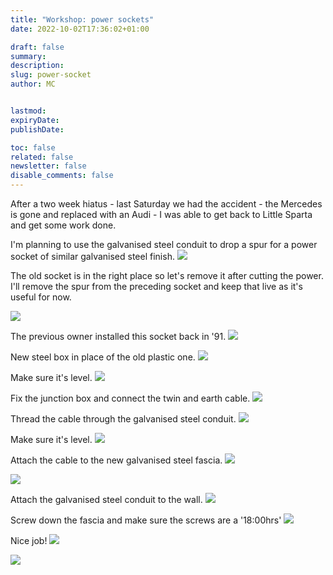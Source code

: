 ```yaml
---
title: "Workshop: power sockets"
date: 2022-10-02T17:36:02+01:00

draft: false
summary:
description:
slug: power-socket
author: MC


lastmod:
expiryDate:
publishDate:

toc: false
related: false
newsletter: false
disable_comments: false
---
```

After a two week hiatus - last Saturday we had the accident - the Mercedes is gone and replaced with an Audi - I was able to get back to Little Sparta and get some work done.

I'm planning to use the galvanised steel conduit to drop a spur for a power socket of similar galvanised steel finish.
![](/images/2001.jpeg)

The old socket is in the right place so let's remove it after cutting the power. I'll remove the spur from the preceding socket and keep that live as it's useful for now.



![](/images/9498.jpeg)

The previous owner installed this socket back in '91.
![](/images/9497.jpeg)


New steel box in place of the old plastic one.
![](/images/9500.jpeg)

Make sure it's level.
![](/images/9501.jpeg)


Fix the junction box and connect the twin and earth cable.
![](/images/9506.jpeg)

Thread the cable through the galvanised steel conduit.
![](/images/9503.jpeg)

Make sure it's level.
![](/images/9508.jpeg)

Attach the cable to the new galvanised steel fascia. 
![](/images/9504.jpeg)

![](/images/9505.jpeg)



Attach the galvanised steel conduit to the wall. 
![](/images/9509.jpeg)

Screw down the fascia and make sure the screws are a '18:00hrs'
![](/images/9510.jpeg)


Nice job!
![](/images/9511.jpeg)

![](/images/9512.jpeg)